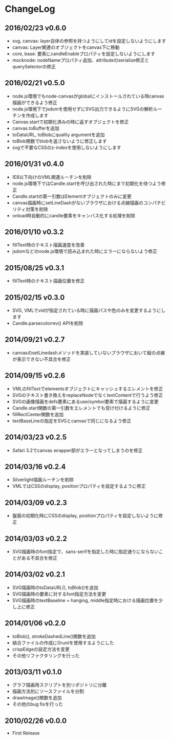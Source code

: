 # ChangeLog

## 2016/02/23 v0.6.0
* svg, canvas: layer自体の参照を持つようにしてidを設定しないようにします
* canvas: Layer関連のオブジェクトをcanvas下に移動
* core, base: 要素にcandleEnableプロパティを設定しないようにします
* mocknode: nodeNameプロパティ追加、attributeのserialize修正とquerySelectorの修正

## 2016/02/21 v0.5.0
* node.js環境でもnode-canvasがglobalにインストールされている時canvas描画ができるよう修正
* node.js環境下でjsdomを使用せずにSVG出力できるようにSVGの解析ルーチンを作成します
* Canvas.startで初期化済みの時に返すオブジェクトを修正
* canvas.toBufferを追加
* toDataURL, toBlobにquality argumentを追加
* toBlob関数でblobを返さないように修正します
* svgで不要なCSSのz-indexを使用しないようにします

## 2016/01/31 v0.4.0
* IE8以下向けのVML関連ルーチンを削除
* node.js環境下ではCandle.startを呼び出された時にまで初期化を待つよう修正
* Candle.startの第一引数はElementオブジェクトのみに変更
* canvas描画時にsetLineDashがないブラウザにおける点線描画のコンパチビリティ対策を削除
* onload時自動的にcandle要素をキャンバス化する処理を削除

## 2016/01/10 v0.3.2
* fillText時のテキスト描画速度を改善
* jsdomなどのnode.js環境で読み込まれた時にエラーにならないよう修正

## 2015/08/25 v0.3.1
* fillText時のテキスト描画位置を修正

## 2015/02/15 v0.3.0
* SVG, VMLでvidが指定されている時に描画パスや色のみを変更するようにします
* Candle.parsecolorrev() APIを削除

## 2014/09/21 v0.2.7
* canvasのsetLinedashメソッドを実装していないブラウザにおいて縦の点線が表示できない不具合を修正

## 2014/09/15 v0.2.6
* VMLのfillTextでelementsオブジェクトにキャッシュするエレメントを修正
* SVGのテキスト書き換えをreplaceNodeでなくtextContentで行うよう修正
* SVGの画像描画をdefs要素にあるuse/symbol要素で描画するように変更
* Candle.start関数の第一引数をエレメントでも受け付けるように修正
* fillRectCenter関数を追加
* textBaseLineの指定をSVGとcanvasで同じになるよう修正

## 2014/03/23 v0.2.5
* Safari 3.2でcanvas wrapper部がエラーとなってしまうのを修正

## 2014/03/16 v0.2.4
* Silverlight描画ルーチンを削除
* VMLではCSSのdisplay, positionプロパティを設定するように修正

## 2014/03/09 v0.2.3
* 盤面の初期化時にCSSのdisplay, positionプロパティを設定しないように修正

## 2014/03/03 v0.2.2
* SVG描画時のfont指定で、sans-serifを指定した時に指定通りにならないことがある不具合を修正

## 2014/03/02 v0.2.1
* SVG描画時のtoDataURL(), toBlob()を追加
* SVG描画時の要素に対するfont指定方法を変更
* SVG描画時のtextBaseline = hanging, middle指定時における描画位置を少し上に修正

## 2014/01/06 v0.2.0
* toBlob(), strokeDashedLine()関数を追加
* 結合ファイルの作成にGruntを使用するようにした
* crispEdgeの設定方法を変更
* その他リファクタリングを行った

## 2013/03/11 v0.1.0
* グラフ描画用スクリプトを別リポジトリに分離
* 描画方法別にソースファイルを分割
* drawImage()関数を追加
* その他のbug fixを行った

## 2010/02/26 v0.0.0
* First Release
